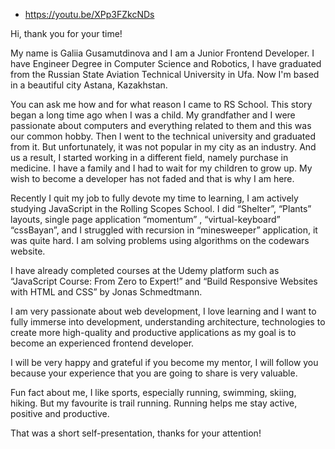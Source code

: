  - https://youtu.be/XPp3FZkcNDs

Hi, thank you for your time!

My name is Galiia Gusamutdinova and I am a Junior Frontend Developer. I have Engineer Degree in Computer Science and Robotics, I have graduated from the Russian State Aviation Technical University in Ufa. Now I'm based in a beautiful city Astana, Kazakhstan.

You can ask me how and for what reason I came to RS School. This story began a long time ago when I was a child. My grandfather and I were passionate about computers and everything related to them and this was our common hobby. Then I went to the technical university and graduated from it. But unfortunately, it was not popular in my city as an industry. And us a result, I started working in a different field, namely purchase in medicine. I have a family and I had to wait for my children to grow up. My wish to become a developer has not faded and that is why I am here.

Recently I quit my job to fully devote my time to learning, I am actively studying JavaScript in the Rolling Scopes School. I did “Shelter”, “Plants” layouts, single page application “momentum” , “virtual-keyboard” “cssBayan”,  and I struggled with recursion in “minesweeper” application, it was quite hard. I am solving problems using algorithms on the codewars website.

I have already completed courses at the Udemy platform such as “JavaScript Course: From Zero to Expert!” and “Build Responsive Websites with HTML and CSS” by Jonas Schmedtmann.

I am very passionate about web development, I love learning and I want to fully immerse into development, understanding architecture,  technologies to create more high-quality and productive applications as my goal is to become an experienced frontend developer.

I will be very happy and grateful if you become my mentor, I will follow you because your experience that you are going to share is very valuable.

Fun fact about me, I like sports, especially running, swimming, skiing, hiking. But my favourite is trail running. Running helps me stay active, positive and productive.

That was a short self-presentation, thanks for your attention!



